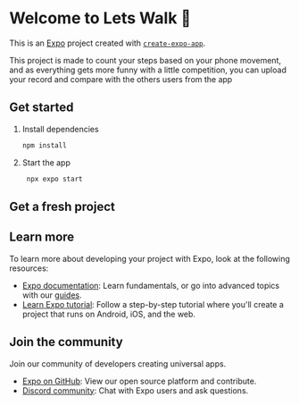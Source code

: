 # Welcome to Lets Walk 👋

This is an [Expo](https://expo.dev) project created with [`create-expo-app`](https://www.npmjs.com/package/create-expo-app).

This project is made to count your steps based on your phone movement, and as everything gets more funny with a  little competition, you can upload your record and compare with the others users from the app

## Get started

1. Install dependencies

   ```bash
   npm install
   ```

2. Start the app

   ```bash
    npx expo start
   ```



## Get a fresh project

## Learn more
To learn more about developing your project with Expo, look at the following resources:

- [Expo documentation](https://docs.expo.dev/): Learn fundamentals, or go into advanced topics with our [guides](https://docs.expo.dev/guides).
- [Learn Expo tutorial](https://docs.expo.dev/tutorial/introduction/): Follow a step-by-step tutorial where you'll create a project that runs on Android, iOS, and the web.

## Join the community

Join our community of developers creating universal apps.

- [Expo on GitHub](https://github.com/expo/expo): View our open source platform and contribute.
- [Discord community](https://chat.expo.dev): Chat with Expo users and ask questions.
